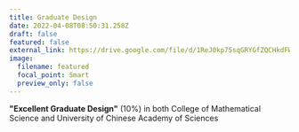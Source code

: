 ```yaml
---
title: Graduate Design
date: 2022-04-08T08:50:31.258Z
draft: false
featured: false
external_link: https://drive.google.com/file/d/1ReJ0kp75sqGRYGfZQCHkdFWk35VkTRdb/view?usp=sharing
image:
  filename: featured
  focal_point: Smart
  preview_only: false
---
```

**"Excellent Graduate Design"** (10%) in both College of Mathematical Science and University of Chinese Academy of Sciences